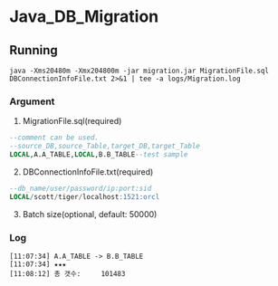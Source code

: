 # Java_DB_Migration

## Running
```shell
java -Xms20480m -Xmx204800m -jar migration.jar MigrationFile.sql DBConnectionInfoFile.txt 2>&1 | tee -a logs/Migration.log
```

### Argument
1. MigrationFile.sql(required)
```sql
--comment can be used.
--source_DB,source_Table,target_DB,target_Table
LOCAL,A.A_TABLE,LOCAL,B.B_TABLE--test sample
```

2. DBConnectionInfoFile.txt(required)
```sql
--db_name/user/password/ip:port:sid
LOCAL/scott/tiger/localhost:1521:orcl
```

3. Batch size(optional, default: 50000)

### Log
```
[11:07:34] A.A_TABLE -> B.B_TABLE
[11:07:34] ★★★
[11:08:12] 총 갯수:     101483
```
